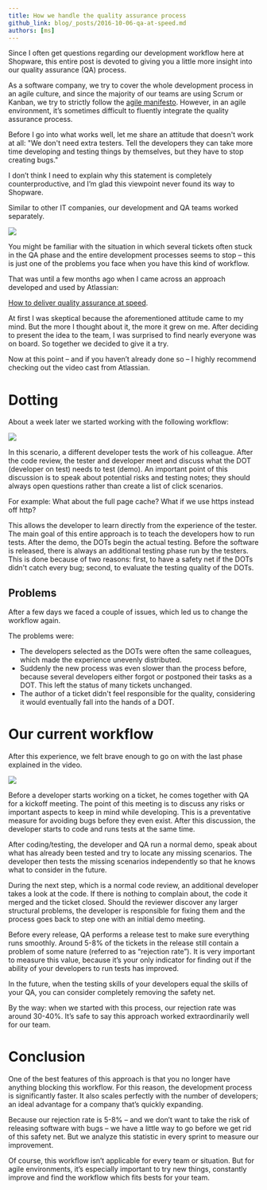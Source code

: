 ```yaml
---
title: How we handle the quality assurance process
github_link: blog/_posts/2016-10-06-qa-at-speed.md
authors: [ms]
---
```


Since I often get questions regarding our development workflow here at Shopware, this entire post is devoted to giving you a 
little more insight into our quality assurance (QA) process. 

As a software company, we try to cover the whole development process in an agile culture, and since the majority of our teams are using Scrum or Kanban, we try to strictly follow the <a href="http://agilemanifesto.org/" target="_blank">agile manifesto</a>. However, in an agile environment, it’s sometimes difficult to fluently integrate the quality assurance process.

Before I go into what works well, let me share an attitude that doesn't work at all: "We don't need extra testers. Tell the developers they can take more time developing and testing things by themselves, but they have to stop creating bugs." 

I don’t think I need to explain why this statement is completely counterproductive, and I’m glad this viewpoint never found its way to Shopware. 

Similar to other IT companies, our development and QA teams worked separately.

![](/blog/img/qa_at_speed0.png)
 
You might be familiar with the situation in which several tickets often stuck in the QA phase and the entire development processes seems to stop – this is just one of the problems you face when you have this kind of workflow.  

That was until a few months ago when I came across an approach developed and used by Atlassian:

<a href="https://de.atlassian.com/agile/how-to-deliver-quality-assurance-at-speed-video" target="_blank">How to deliver quality assurance at speed</a>. 

At first I was skeptical because the aforementioned attitude came to my mind. But the more I thought about it, the more it grew on me. After deciding to present the idea to the team, I was surprised to find nearly everyone was on board. So together we decided to give it a try. 

Now at this point – and if you haven’t already done so – I highly recommend checking out the video cast from Atlassian. 

# Dotting
About a week later we started working with the following workflow: 

![](/blog/img/qa_at_speed1.png)

In this scenario, a different developer tests the work of his colleague. After the code review, the tester and developer meet and discuss what the DOT (developer on test) needs to test (demo). An important point of this discussion is to speak about potential risks and testing notes; they should always open questions rather than create a list of click scenarios.   

For example: What about the full page cache? What if we use https instead off http?

This allows the developer to learn directly from the experience of the tester. The main goal of this entire approach is to teach the developers how to run tests. 
After the demo, the DOTs begin the actual testing. Before the software is released, there is always an additional testing phase run by the testers. 
This is done because of two reasons: 
first, to have a safety net if the DOTs didn't catch every bug; second, to evaluate the testing quality of the DOTs.

## Problems

After a few days we faced a couple of issues, which led us to change the workflow again.

The problems were:  
* The developers selected as the DOTs were often the same colleagues, which made the experience unevenly distributed.  
* Suddenly the new process was even slower than the process before, because several developers either forgot or postponed their tasks as a DOT. This left the status of many tickets unchanged. 
* The author of a ticket didn't feel responsible for the quality, considering it would eventually fall into the hands of a DOT. 

# Our current workflow

After this experience, we felt brave enough to go on with the last phase explained in the video.

![](/blog/img/qa_at_speed2.png)

Before a developer starts working on a ticket, he comes together with QA for a kickoff meeting. The point of this meeting is to discuss any risks or important aspects to keep in mind while developing. This is a preventative measure for avoiding bugs before they even exist. After this discussion, the developer starts to code and runs tests at the same time. 

After coding/testing, the developer and QA run a normal demo, speak about what has already been tested and try to locate any missing scenarios. The developer then tests the missing scenarios independently so that he knows what to consider in the future.
  
During the next step, which is a normal code review, an additional developer takes a look at the code. If there is nothing to complain about, the code it merged and the ticket closed. Should the reviewer discover any larger structural problems, the developer is responsible for fixing them and the process goes back to step one with an initial demo meeting. 

Before every release, QA performs a release test to make sure everything runs smoothly. Around 5-8% of the tickets in the release still contain a problem of some nature (referred to as “rejection rate”). It is very important to measure this value, because it’s your only indicator for finding out if the ability of your developers to run tests has improved.  

In the future, when the testing skills of your developers equal the skills of your QA, you can consider completely removing the safety net. 

By the way: when we started with this process, our rejection rate was around 30-40%. It’s safe to say this approach worked extraordinarily well for our team. 

# Conclusion
 
One of the best features of this approach is that you no longer have anything blocking this workflow. For this reason, the development process is significantly faster. It also scales perfectly with the number of developers; an ideal advantage for a company that’s quickly expanding. 

Because our rejection rate is 5-8% – and we don’t want to take the risk of releasing software with bugs – we have a little way to go before we get rid of this safety net. But we analyze this statistic in every sprint to measure our improvement. 

Of course, this workflow isn’t applicable for every team or situation. But for agile environments, it’s especially important to try new things, constantly improve and find the workflow which fits bests for your team. 
   

